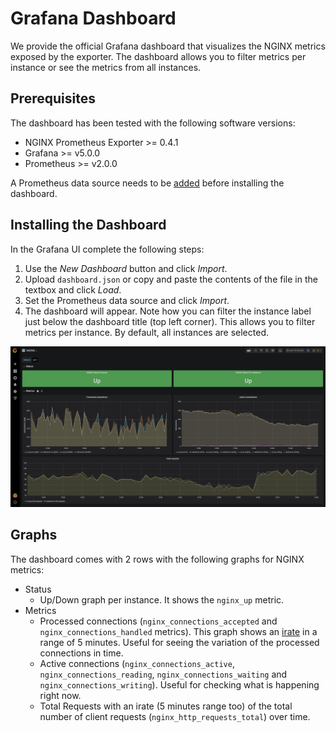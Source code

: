 # Grafana Dashboard

We provide the official Grafana dashboard that visualizes the NGINX metrics exposed by the exporter. The dashboard
allows you to filter metrics per instance or see the metrics from all instances.

## Prerequisites

The dashboard has been tested with the following software versions:

- NGINX Prometheus Exporter >= 0.4.1
- Grafana >= v5.0.0
- Prometheus >= v2.0.0

A Prometheus data source needs to be [added](https://prometheus.io/docs/visualization/grafana/#using) before installing
the dashboard.

## Installing the Dashboard

In the Grafana UI complete the following steps:

1. Use the *New Dashboard* button and click *Import*.
2. Upload `dashboard.json` or copy and paste the contents of the file in the textbox and click *Load*.
3. Set the Prometheus data source and click *Import*.
4. The dashboard will appear. Note how you can filter the instance label just below the dashboard title (top left
   corner). This allows you to filter metrics per instance. By default, all instances are selected.

![dashboard](./dashboard.png)

## Graphs

The dashboard comes with 2 rows with the following graphs for NGINX metrics:

- Status
  - Up/Down graph per instance. It shows the `nginx_up` metric.
- Metrics
  - Processed connections (`nginx_connections_accepted` and `nginx_connections_handled` metrics). This graph shows an
    [irate](https://prometheus.io/docs/prometheus/latest/querying/functions/#irate) in a range of 5 minutes. Useful for
    seeing the variation of the processed connections in time.
  - Active connections (`nginx_connections_active`, `nginx_connections_reading`, `nginx_connections_waiting` and
    `nginx_connections_writing`). Useful for checking what is happening right now.
  - Total Requests with an irate (5 minutes range too) of the total number of client requests
    (`nginx_http_requests_total`) over time.
